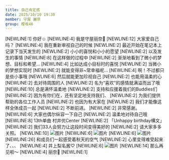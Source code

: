```yaml
---
title: 自己肯定感
date: 2025/10/10 19:30
member: 守屋 麗奈
group: 樱坂46
---
```


[NEWLINE:1]
你好☺︎
[NEWLINE:4]
我是守屋丽奈🍒
[NEWLINE:12]
大家爱自己吗？
[NEWLINE:4]
我在重新审视自己的时候
[NEWLINE:2]
最近开始在笔记本上记录下当天发生的
[NEWLINE:2]
小小的喜悦和小小的愿望
[NEWLINE:2]
以及发生的事情
[NEWLINE:8]
在这样做的过程中
[NEWLINE:2]
渐渐地看到了微小的梦想、目标和希望…
[NEWLINE:4]
比如达成小目标时的喜悦
[NEWLINE:2]
当微小的梦想实现时
[NEWLINE:2]
就能变得非~常幸福呢…
[NEWLINE:4]
啊！不过都只是些小事哦
[NEWLINE:6]
然后就能更加珍视自己
[NEWLINE:2]
也能用温柔的心
[NEWLINE:2]
去对待周围的人
[NEWLINE:2]
名为“喜欢”的感情就满溢而出了哦
[NEWLINE:10]
总是满怀温柔地
[NEWLINE:2]
支持和应援着我们的Buddies们
[NEWLINE:2]
因为有你们在，还有坚定地支持我们、
[NEWLINE:2]
为我们提供帮助的各位工作人员
[NEWLINE:2]
也因为有大家在
[NEWLINE:2]
我们才能像这样全体成员一起
[NEWLINE:2]
不断前进。
[NEWLINE:2]
非常感谢。
[NEWLINE:6]
大家也偶尔纵容一下自己
[NEWLINE:2]
温柔地对待自己哦
[NEWLINE:8]
13th单曲 村井优Center
[NEWLINE:2]
「Unhappy birthday構文」
[NEWLINE:2]
我们33人会努力让这段时间变得美好的
[NEWLINE:2]
请大家多多关照。
[NEWLINE:10]
![图片](https://sakurazaka46.com/images/14/d33/6edb0a40d35000fa508952baf52f9.jpg)
[NEWLINE:6]
![图片](https://sakurazaka46.com/images/14/d33/6edb0a40d35000fa508952baf52f9-01.jpg)
[NEWLINE:6]
![图片](https://sakurazaka46.com/images/14/d33/6edb0a40d35000fa508952baf52f9-02.jpg)
[NEWLINE:26]
和成员们一起感受着秋天的空气
[NEWLINE:2]
心里变得难受起来了、、、
[NEWLINE:4]
井上梨名酱♡
[NEWLINE:6]
![图片](https://sakurazaka46.com/images/14/d33/6edb0a40d35000fa508952baf52f9-03.jpg)
[NEWLINE:14]
那么再见啦〜
[NEWLINE:4]
丽奈🍒
[NEWLINE:1]